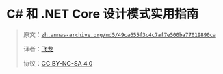 # C# 和 .NET Core 设计模式实用指南

> 原文：[`zh.annas-archive.org/md5/49ca655f3c4c7af7e500ba77019890ca`](https://zh.annas-archive.org/md5/49ca655f3c4c7af7e500ba77019890ca)
> 
> 译者：[飞龙](https://github.com/wizardforcel)
> 
> 协议：[CC BY-NC-SA 4.0](http://creativecommons.org/licenses/by-nc-sa/4.0/)